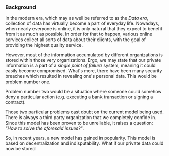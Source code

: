 ### Background

In the modern era, which may as well be referred to as the *Data era*, collection of data has virtually become a part of everyday life. Nowadays, when nearly everyone is online, it is only natural that they expect to benefit from it as much as possible. In order for that to happen, various online services collect all sorts of data about their clients, with the goal of providing the highest quality service.

However, most of the information accumulated by different organizations is stored within those very organizations. Ergo, we may state that our private information is a part of a *single point of failure* system, meaning it could easily become compromised. What's more, there have been many security breaches which resulted in revealing one's personal data. This would be problem number one.

Problem number two would be a situation where someone could somehow deny a particular action (e.g. executing a bank transaction or signing a contract).

Those two particular problems cast doubt on the current model being used. There is always a third party organization that we completely confide in. Since this model has been proven to be unreliable, it raises a question: *"How to solve the aforesaid issues?"*.

So, in recent years, a new model has gained in popularity. This model is based on decentralization and indisputability. What if our private data could now be stored 
<!--stackedit_data:
eyJoaXN0b3J5IjpbLTE3NzczNTY0NTUsMjEzMTk0NDI4NSwtMT
g5MTE0MDc4NywtNzY1ODI3MjkyLC04NjkxNTY2NjEsLTEzMTk0
MzQxMTksLTIxMTE1NTQyNTIsLTE0ODY5MDkxNzcsLTE5ODIyMj
c5MTUsLTM1ODkyOTM3OSwxMDE4NTc0NDI3LC00NDg0ODg0MjBd
fQ==
-->